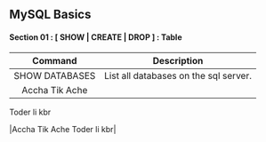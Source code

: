 ## MySQL Basics

#### Section 01 : [ SHOW | CREATE | DROP ] : Table  


| Command    | Description |
| :-----------: | ----------- |
| SHOW DATABASES     | List all databases on the sql server.      |
| Accha Tik Ache 
Toder li kbr

|Accha Tik Ache 
Toder li kbr|
